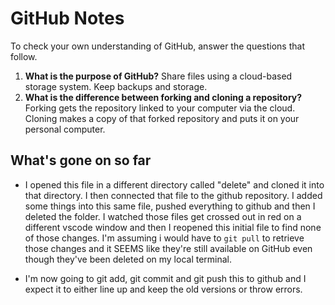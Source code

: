 # GitHub Notes

To check your own understanding of GitHub, answer the questions that follow.

1. **What is the purpose of GitHub?** Share files using a cloud-based storage system. Keep backups and storage. 
1. **What is the difference between forking and cloning a repository?** Forking gets the repository linked to your computer via the cloud. Cloning makes a copy of that forked repository and puts it on your personal computer. 

## What's gone on so far

- I opened this file in a different directory called "delete" and cloned it into that directory. I then connected that file to the github repository. I added some things into this same file, pushed everything to github and then I deleted the folder. I watched those files get crossed out in red on a different vscode window and then I reopened this initial file to find none of those changes. I'm assuming i would have to `git pull` to retrieve those changes and it SEEMS like they're still available on GitHub even though they've been deleted on my local terminal. 

- I'm now going to git add, git commit and git push this to github and I expect it to either line up and keep the old versions or throw errors. 